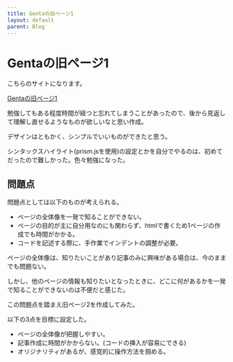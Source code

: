 ```yaml
---
title: Gentaの旧ページ1
layout: default
parent: Blog
---
```


# Gentaの旧ページ1
こちらのサイトになります。

<a href="https://double-tag-229.com/page1/index.html" target="_blank">Gentaの旧ページ1</a>

勉強してもある程度時間が経つと忘れてしまうことがあったので、後から見返して理解し直せるようなものが欲しいなと思い作成。

デザインはともかく、シンプルでいいものができたと思う。

シンタックスハイライト(prism.jsを使用)の設定とかを自分でやるのは、初めてだったので難しかった。色々勉強になった。

## 問題点

問題点としては以下のものが考えられる。

- ページの全体像を一発で知ることができない。
- ページの目的が主に自分用なのにも関わらず、htmlで書くため1ページの作成でも時間がかかる。
- コードを記述する際に、手作業でインデントの調整が必要。

ページの全体像は、知りたいことがあり記事のみに興味がある場合は、今のままでも問題ない。

しかし、他のページの情報も知りたいとなったときに、どこに何があるかを一発で知ることができないのは不便だと感じた。

この問題点を踏まえ旧ページ2を作成してみた。

以下の3点を目標に設定した。

- ページの全体像が把握しやすい。
- 記事作成に時間がかからない。(コードの挿入が容易にできる)
- オリジナリティがあるが、感覚的に操作方法を掴める。